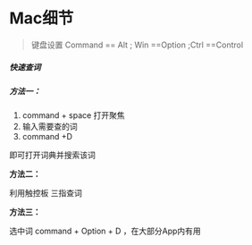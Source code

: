 # Mac细节

> 键盘设置 Command == Alt ; Win ==Option ;Ctrl ==Control

##### 快速查词

##### **方法一：**

1. command + space 打开聚焦  
2. 输入需要查的词 
3. command +D

 即可打开词典并搜索该词

**方法二：**

利用触控板 三指查词

**方法三：**

选中词 command + Option + D  ，在大部分App内有用